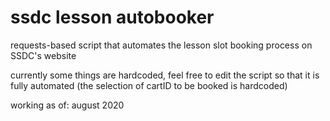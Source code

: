 # ssdc lesson autobooker

requests-based script that automates the lesson slot booking process on SSDC's website


currently some things are hardcoded, feel free to edit the script so that it is fully automated (the selection of cartID to be booked is hardcoded)


working as of: august 2020
